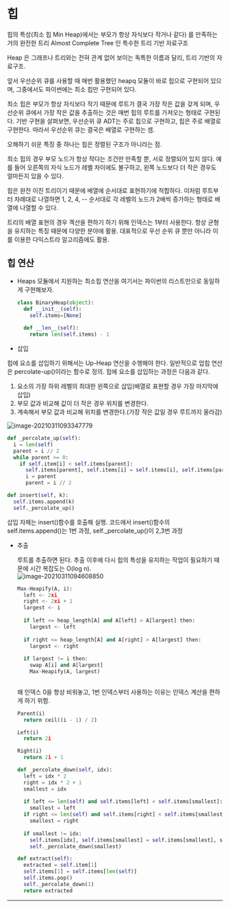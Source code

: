 # 힙



힙의 특성(최소 힙 Min Heap)에서는 부모가 항상 자식보다 작거나 같다) 를 만족하는 거의 완전한 트리 Almost Complete Tree 인 특수한 트리 기반 자료구조



Heap 은 그래프나 트리와는 전혀 관계 없어 보이는 독특한 이름과 달리, 트리 기반의 자료구조.

앞서 우선순위 큐를 사용할 때 매번 활용했던 heapq 모듈이 바로 힙으로 구현되어 있으며, 그중에서도 파이썬에는 최소 힙만 구현되어 있다.

 최소 힙은 부모가 항상 자식보다 작기 때문에 루트가 결국 가장 작은 값을 갖게 되며, 우선순위 큐에서 가장 작은 값을 추출하는 것은 매번 힙의 루트를 가져오는 형태로 구현된다. 기반 구현을 살펴보면, 우선순위 큐 ADT는 주로 힙으로 구현하고, 힙은 주로 배열로 구현한다. 따라서 우선순위 큐는 결국은 배열로 구현하는 셈.



오해하기 쉬운 특징 중 하나는 힙은 정렬된 구조가 아니라는 점.

최소 힙의 경우 부모 노드가 항상 작다는 조건만 만족할 뿐, 서로 정렬되어 있지 않다. 예를 들어 오른쪽의 자식 노드가 레벨 차이에도 불구하고, 왼쪽 노드보다 더 작은 경우도 얼마든지 있을 수 있다.



힙은 완전 이진 트리이기 때문에 배열에 순서대로 표현하기에 적합하다. 이처럼 루트부터 차례대로 나열하면 1, 2, 4, -- 순서대로 각 레벨의 노드가 2배씩 증가하는 형태로 배열에 나열할 수 있다.

트리의 배열 표현의 경우 곅산을 편하기 하기 위해 인덱스는 1부터 사용한다. 항상 균형을 유지하는 특징 때문에 다양한 분야에 활용. 대표적으로 우선 순위 큐 뿐만 아니라 이를 이용한 다익스트라 알고리즘에도 활용. 



## 힙 연산

- Heaps 모듈에서 지원하는 최소힙 연산을 여기서는 파이썬의 리스트만으로 동일하게 구현해보자.

  ```python
  class BinaryHeap(object):
    def __init__(self):
      self.items=[None]
      
    def __len__(self):
      return len(self.items) - 1
  ```

-  삽입

  힙에 요소를 삽입하기 위해서는 Up-Heap 연산을 수행해야 한다. 일반적으로 업힙 연산은 percolate-up()이라는 함수로 정의.  힙에 요소를 삽입하는 과정은 다음과 같다.

  1. 요소의 가장 하위 레벨의 최대한 왼쪽으로 삽입(배열로 표현할 경우 가장 마지막에 삽입)
  2. 부모 값과 비교해 값이 더 작은 경우 위치를 변경한다.
  3. 계속해서 부모 값과 비교해 위치를 변경한다.(가장 작은 값일 경우 루트까지 올라감)

  ![image-20210311093347779](https://tva1.sinaimg.cn/large/008eGmZEgy1gofnzg6rlqj314q0r8u0x.jpg)

  ```python
  def _percolate_up(self):
    i = len(self)
    parent = i // 2
    while parent >= 0:
      if self.item[i] < self.items[parent]:
        self.items[parent], self.items[i] = self.items[i], self.items[parent]
        i = parent
        parent = i // 2
  
  def insert(self, k):
    self.items.append(k)
    self._percolate_up()
  ```

  삽입 자체는 insert()함수를 호출해 실행. 코드에서 insert()함수의 self.items.append()는 1번 과정, self._percolate_up()이 2,3번 과정 



- 추출

  루트를 추출하면 된다. 추출 이후에 다시 힙의 특성을 유지하는 작업이 필요하기 때문에 시간 복잡도는 O(log n).  
  ![image-20210311094608850](https://tva1.sinaimg.cn/large/008eGmZEgy1gofoc9ui23j316e0qcqv5.jpg)

  ```python
  Max-Heapify(A, i):
    left <- 2xi
    right <- 2xi + 1
    largest <- i
    
    if left <= heap_length[A] and A[left] > A[largest] then:
      largest <- left
    
    if right <= heap_length[A] and A[right] > A[largest] then:
      largest <- right
      
    if largest != i then:
      swap A[i] and A[largest]
      Max-Heapify(A, largest)
    
  ```

  왜 인덱스 0을 항상 비워놓고, 1번 인덱스부터 사용하는 이유는 인덱스 계산을 편하게 하기 위함. 

  ```python
  Parent(i)
  	return ceil((i - 1) / 2)
  
  Left(i)
  	return 2i
  
  Right(i)
  	return 2i + 1
  ```

  ```python
  def _percolate_down(self, idx):
    left = idx * 2
    right = idx * 2 + 1
    smallest = idx
    
    if left <= len(self) and self.items[left] < self.items[smallest]:
      smallest = left
    if right <= len(self) and self.items[right] < self.items[smallest]:
      smallest = right
    
    if smallest != idx:
      self.items[idx], self.items[smallest] = self.items[smallest], self.items[idx]
      self._percolate_down(smallest)
  
  def extract(self):
    extracted = self.item[1]
    self.items[1] = self.items[len(self)]
    self.items.pop()
    self._percolate_down(1)
    return extracted
  ```

  

---

